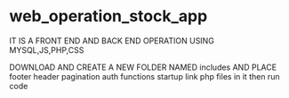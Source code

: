 # web_operation_stock_app

IT IS A FRONT END AND BACK END OPERATION USING MYSQL,JS,PHP,CSS

DOWNLOAD AND CREATE A NEW FOLDER NAMED includes AND PLACE footer header pagination auth functions startup link php files in it then run code
